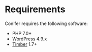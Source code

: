 # Requirements

Conifer requires the following software:

* PHP 7.0+
* WordPress 4.9.x
* [Timber](https://timber.github.io/docs/) 1.7+

